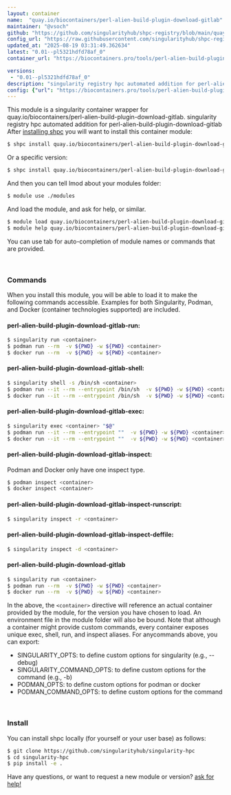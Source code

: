 ```yaml
---
layout: container
name:  "quay.io/biocontainers/perl-alien-build-plugin-download-gitlab"
maintainer: "@vsoch"
github: "https://github.com/singularityhub/shpc-registry/blob/main/quay.io/biocontainers/perl-alien-build-plugin-download-gitlab/container.yaml"
config_url: "https://raw.githubusercontent.com/singularityhub/shpc-registry/main/quay.io/biocontainers/perl-alien-build-plugin-download-gitlab/container.yaml"
updated_at: "2025-08-19 03:31:49.362634"
latest: "0.01--pl5321hdfd78af_0"
container_url: "https://biocontainers.pro/tools/perl-alien-build-plugin-download-gitlab"

versions:
 - "0.01--pl5321hdfd78af_0"
description: "singularity registry hpc automated addition for perl-alien-build-plugin-download-gitlab"
config: {"url": "https://biocontainers.pro/tools/perl-alien-build-plugin-download-gitlab", "maintainer": "@vsoch", "description": "singularity registry hpc automated addition for perl-alien-build-plugin-download-gitlab", "latest": {"0.01--pl5321hdfd78af_0": "sha256:dd32e869f0fe81868836826918ac17c4de81714798e83718e2781da8fd99a013"}, "tags": {"0.01--pl5321hdfd78af_0": "sha256:dd32e869f0fe81868836826918ac17c4de81714798e83718e2781da8fd99a013"}, "docker": "quay.io/biocontainers/perl-alien-build-plugin-download-gitlab"}
---
```


This module is a singularity container wrapper for quay.io/biocontainers/perl-alien-build-plugin-download-gitlab.
singularity registry hpc automated addition for perl-alien-build-plugin-download-gitlab
After [installing shpc](#install) you will want to install this container module:


```bash
$ shpc install quay.io/biocontainers/perl-alien-build-plugin-download-gitlab
```

Or a specific version:

```bash
$ shpc install quay.io/biocontainers/perl-alien-build-plugin-download-gitlab:0.01--pl5321hdfd78af_0
```

And then you can tell lmod about your modules folder:

```bash
$ module use ./modules
```

And load the module, and ask for help, or similar.

```bash
$ module load quay.io/biocontainers/perl-alien-build-plugin-download-gitlab/0.01--pl5321hdfd78af_0
$ module help quay.io/biocontainers/perl-alien-build-plugin-download-gitlab/0.01--pl5321hdfd78af_0
```

You can use tab for auto-completion of module names or commands that are provided.

<br>

### Commands

When you install this module, you will be able to load it to make the following commands accessible.
Examples for both Singularity, Podman, and Docker (container technologies supported) are included.

#### perl-alien-build-plugin-download-gitlab-run:

```bash
$ singularity run <container>
$ podman run --rm  -v ${PWD} -w ${PWD} <container>
$ docker run --rm  -v ${PWD} -w ${PWD} <container>
```

#### perl-alien-build-plugin-download-gitlab-shell:

```bash
$ singularity shell -s /bin/sh <container>
$ podman run --it --rm --entrypoint /bin/sh  -v ${PWD} -w ${PWD} <container>
$ docker run --it --rm --entrypoint /bin/sh  -v ${PWD} -w ${PWD} <container>
```

#### perl-alien-build-plugin-download-gitlab-exec:

```bash
$ singularity exec <container> "$@"
$ podman run --it --rm --entrypoint ""  -v ${PWD} -w ${PWD} <container> "$@"
$ docker run --it --rm --entrypoint ""  -v ${PWD} -w ${PWD} <container> "$@"
```

#### perl-alien-build-plugin-download-gitlab-inspect:

Podman and Docker only have one inspect type.

```bash
$ podman inspect <container>
$ docker inspect <container>
```

#### perl-alien-build-plugin-download-gitlab-inspect-runscript:

```bash
$ singularity inspect -r <container>
```

#### perl-alien-build-plugin-download-gitlab-inspect-deffile:

```bash
$ singularity inspect -d <container>
```



#### perl-alien-build-plugin-download-gitlab

```bash
$ singularity run <container>
$ podman run --rm  -v ${PWD} -w ${PWD} <container>
$ docker run --rm  -v ${PWD} -w ${PWD} <container>
```


In the above, the `<container>` directive will reference an actual container provided
by the module, for the version you have chosen to load. An environment file in the
module folder will also be bound. Note that although a container
might provide custom commands, every container exposes unique exec, shell, run, and
inspect aliases. For anycommands above, you can export:

 - SINGULARITY_OPTS: to define custom options for singularity (e.g., --debug)
 - SINGULARITY_COMMAND_OPTS: to define custom options for the command (e.g., -b)
 - PODMAN_OPTS: to define custom options for podman or docker
 - PODMAN_COMMAND_OPTS: to define custom options for the command

<br>

### Install

You can install shpc locally (for yourself or your user base) as follows:

```bash
$ git clone https://github.com/singularityhub/singularity-hpc
$ cd singularity-hpc
$ pip install -e .
```

Have any questions, or want to request a new module or version? [ask for help!](https://github.com/singularityhub/singularity-hpc/issues)